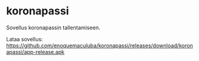 # koronapassi
Sovellus koronapassin tallentamiseen.

Lataa sovellus:
https://github.com/enoquemaculuba/koronapassi/releases/download/koronapassi/app-release.apk